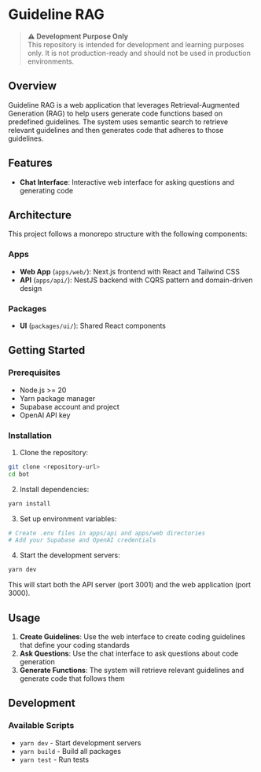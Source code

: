# Guideline RAG

> **⚠️ Development Purpose Only**  
> This repository is intended for development and learning purposes only. It is not production-ready and should not be used in production environments.

## Overview

Guideline RAG is a web application that leverages Retrieval-Augmented Generation (RAG) to help users generate code functions based on predefined guidelines. The system uses semantic search to retrieve relevant guidelines and then generates code that adheres to those guidelines.

## Features

- **Chat Interface**: Interactive web interface for asking questions and generating code

## Architecture

This project follows a monorepo structure with the following components:

### Apps

- **Web App** (`apps/web/`): Next.js frontend with React and Tailwind CSS
- **API** (`apps/api/`): NestJS backend with CQRS pattern and domain-driven design

### Packages

- **UI** (`packages/ui/`): Shared React components

## Getting Started

### Prerequisites

- Node.js >= 20
- Yarn package manager
- Supabase account and project
- OpenAI API key

### Installation

1. Clone the repository:

```bash
git clone <repository-url>
cd bot
```

2. Install dependencies:

```bash
yarn install
```

3. Set up environment variables:

```bash
# Create .env files in apps/api and apps/web directories
# Add your Supabase and OpenAI credentials
```

4. Start the development servers:

```bash
yarn dev
```

This will start both the API server (port 3001) and the web application (port 3000).

## Usage

1. **Create Guidelines**: Use the web interface to create coding guidelines that define your coding standards
2. **Ask Questions**: Use the chat interface to ask questions about code generation
3. **Generate Functions**: The system will retrieve relevant guidelines and generate code that follows them

## Development

### Available Scripts

- `yarn dev` - Start development servers
- `yarn build` - Build all packages
- `yarn test` - Run tests

